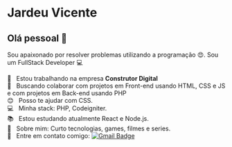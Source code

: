 
# Jardeu Vicente

## Olá pessoal 👋
Sou apaixonado por resolver problemas utilizando a programação :heart_eyes:.
Sou um FullStack Developer :computer:

 :rocket:  &nbsp; Estou trabalhando na empresa **Construtor Digital**
 <br/> :purple_heart: &nbsp; Buscando colaborar com projetos em Front-end usando HTML, CSS e JS e com projetos em Back-end usando PHP
 <br/> :blush: &nbsp; Posso te ajudar com CSS.
 <br/> :computer: &nbsp; Minha stack: PHP, Codeigniter.
 <br/> :books: &nbsp; Estou estudando atualmente React e Node.js.
 <br/> 💬  &nbsp; Sobre mim: Curto tecnologias, games, filmes e series.
 <br/> :email: &nbsp; Entre em contato comigo: 
[![Gmail Badge](https://img.shields.io/badge/-vicentejardeu@gmail.com-c14438?style=flat-square&logo=Gmail&logoColor=white&link=mailto:vicentejardeu@gmail.com)](mailto:vicentejardeu@gmail.com)

